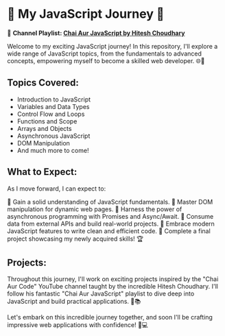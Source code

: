 # 🚀 My JavaScript Journey 🚀

🎥 **Channel Playlist: [Chai Aur JavaScript by Hitesh Choudhary](https://www.youtube.com/watch?v=Hr5iLG7sUa0&list=PLu71SKxNbfoBuX3f4EOACle2y-tRC5Q37)**

Welcome to my exciting JavaScript journey! In this repository, I'll explore a wide range of JavaScript topics, from the fundamentals to advanced concepts, empowering myself to become a skilled web developer. 🌐🎉

## Topics Covered:

- Introduction to JavaScript
- Variables and Data Types
- Control Flow and Loops
- Functions and Scope
- Arrays and Objects
- Asynchronous JavaScript
- DOM Manipulation
- And much more to come!

## What to Expect:

As I move forward, I can expect to:

🌟 Gain a solid understanding of JavaScript fundamentals.
🌟 Master DOM manipulation for dynamic web pages.
🌟 Harness the power of asynchronous programming with Promises and Async/Await.
🌟 Consume data from external APIs and build real-world projects.
🌟 Embrace modern JavaScript features to write clean and efficient code.
🌟 Complete a final project showcasing my newly acquired skills! 🏆

## Projects:

Throughout this journey, I'll work on exciting projects inspired by the "Chai Aur Code" YouTube channel taught by the incredible Hitesh Choudhary. I'll follow his fantastic "Chai Aur JavaScript" playlist to dive deep into JavaScript and build practical applications. 🎥📚

Let's embark on this incredible journey together, and soon I'll be crafting impressive web applications with confidence! 💪💻
